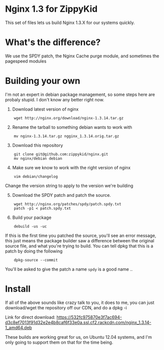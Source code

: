 Nginx 1.3 for ZippyKid
======================

This set of files lets us build Nginx 1.3.X for our systems quickly. 

What's the difference?
=====================

We use the SPDY patch, the Nginx Cache purge module, and sometimes the pagespeed modules 

Building your own
=================

I'm not an expert in debian package management, so some steps here are probaly
stupid. I don't know any better right now. 

1. Download latest version of nginx
```
	wget http://nginx.org/download/nginx-1.3.14.tar.gz
```

2. Rename the tarball to something debian wants to work with
```
    mv nginx-1.3.14.tar.gz ngginx_1.3.14.orig.tar.gz
```
3. Download this repository

```    
    git clone git@github.com:zippykid/nginx.git
    mv nginx/debian debian
```
4. Make sure we know to work with the right version of nginx
```
    vim debian/changelog
```
Change the version string to apply to the version we're building

5. Download the SPDY patch and patch the source. 
```    
    wget http://nginx.org/patches/spdy/patch.spdy.txt
    patch -p1 < patch.spdy.txt
```
6. Build your package 
```
    debuild -us -uc
```
If this is the first time you patched the source, you'll see an error message,
this just means the package builder saw a difference between the original
source file, and what you're trying to build. You can tell dpkg that this
is a patch by doing the following
```
    dpkg-source --commit
```
You'll be asked to give the patch a name ```spdy``` is a good name .. 

Install
=======

If all of the above sounds like crazy talk to you, it does to me, you can just
download/wget the repository off our CDN, and do a dpkg -i 

Link for direct download: https://532fc975870e3f7ac694-d3c8ef7013f91d32e2e4b8caf6f33e0a.ssl.cf2.rackcdn.com/nginx_1.3.14-1_amd64.deb

These builds are working great for us, on Ubuntu 12.04 systems, and I'm only
going to support them on that for the time being.   

   
